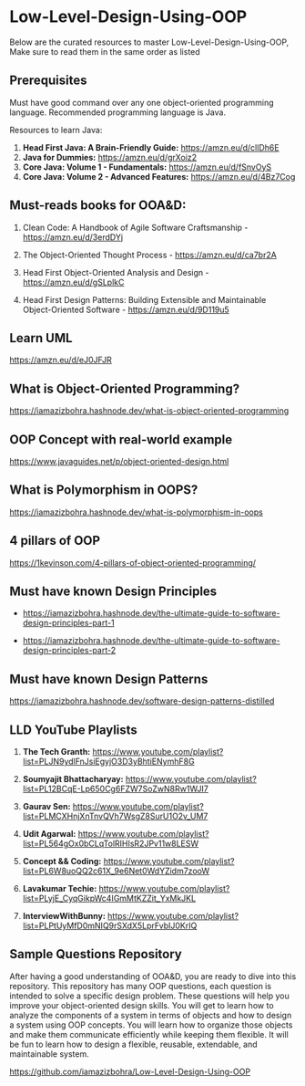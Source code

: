 # Low-Level-Design-Using-OOP

Below are the curated resources to master Low-Level-Design-Using-OOP, Make sure to read them in the same order as listed


## Prerequisites

Must have good command over any one object-oriented programming language. Recommended programming language is Java.

Resources to learn Java:

1. **Head First Java: A Brain-Friendly Guide:** https://amzn.eu/d/cllDh6E
2. **Java for Dummies:** https://amzn.eu/d/grXoiz2
3. **Core Java: Volume 1 - Fundamentals:** https://amzn.eu/d/fSnvOyS
4. **Core Java: Volume 2 - Advanced Features:** https://amzn.eu/d/4Bz7Cog


## Must-reads books for OOA&D:

1. Clean Code: A Handbook of Agile Software Craftsmanship - https://amzn.eu/d/3erdDYj

2. The Object-Oriented Thought Process - https://amzn.eu/d/ca7br2A

3. Head First Object-Oriented Analysis and Design - https://amzn.eu/d/gSLplkC

4. Head First Design Patterns: Building Extensible and Maintainable Object-Oriented Software - https://amzn.eu/d/9D119u5


## Learn UML
https://amzn.eu/d/eJ0JFJR


## What is Object-Oriented Programming?
https://iamazizbohra.hashnode.dev/what-is-object-oriented-programming


## OOP Concept with real-world example

https://www.javaguides.net/p/object-oriented-design.html


## What is Polymorphism in OOPS?

https://iamazizbohra.hashnode.dev/what-is-polymorphism-in-oops


## 4 pillars of OOP

https://1kevinson.com/4-pillars-of-object-oriented-programming/


## Must have known Design Principles

- https://iamazizbohra.hashnode.dev/the-ultimate-guide-to-software-design-principles-part-1

- https://iamazizbohra.hashnode.dev/the-ultimate-guide-to-software-design-principles-part-2


## Must have known Design Patterns

https://iamazizbohra.hashnode.dev/software-design-patterns-distilled


## LLD YouTube Playlists

1. **The Tech Granth:** https://www.youtube.com/playlist?list=PLJN9ydlFnJsiEgyjO3D3yBhtiENymhF8G

2. **Soumyajit Bhattacharyay:** https://www.youtube.com/playlist?list=PL12BCqE-Lp650Cg6FZW7SoZwN8Rw1WJI7

3. **Gaurav Sen:** https://www.youtube.com/playlist?list=PLMCXHnjXnTnvQVh7WsgZ8SurU1O2v_UM7

4. **Udit Agarwal:** https://www.youtube.com/playlist?list=PL564gOx0bCLqTolRIHIsR2JPv11w8LESW

5. **Concept && Coding:** https://www.youtube.com/playlist?list=PL6W8uoQQ2c61X_9e6Net0WdYZidm7zooW

6. **Lavakumar Techie:** https://www.youtube.com/playlist?list=PLyjE_CyqGikpWc4IGmMtKZZit_YxMkJKL

7. **InterviewWithBunny:** https://www.youtube.com/playlist?list=PLPtUyMfD0mNIQ9rSXdX5LprFvbIJ0KrIQ


## Sample Questions Repository
After having a good understanding of OOA&D, you are ready to dive into this repository. This repository has many OOP questions, each question is intended to solve a specific design problem. These questions will help you improve your object-oriented design skills. You will get to learn how to analyze the components of a system in terms of objects and how to design a system using OOP concepts. You will learn how to organize those objects and make them communicate efficiently while keeping them flexible. It will be fun to learn how to design a flexible, reusable, extendable, and maintainable system.

https://github.com/iamazizbohra/Low-Level-Design-Using-OOP

